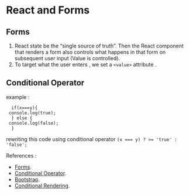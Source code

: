 # React and Forms


## Forms

1. React state be the “single source of truth”. Then the React component that renders a form also controls what happens in that form on subsequent user input (Value is controlled).
2. To target what the user enters , we set a `<value>` attribute .


## Conditional Operator

example :
```
  if(x===y){
 console.log(true);
  } else {
 console.log(false);
  }
```

rewriting this code using conditional operator `(x === y) ? >= 'true' : 'false'; `

References :
* [Forms](https://reactjs.org/docs/forms.html).
* [Conditional Operator](https://codeburst.io/javascript-the-conditional-ternary-operator-explained-cac7218beeff).
* [Bootstrap](https://react-bootstrap.github.io/components/forms/).
* [Conditional Rendering](https://reactjs.org/docs/conditional-rendering.html).
